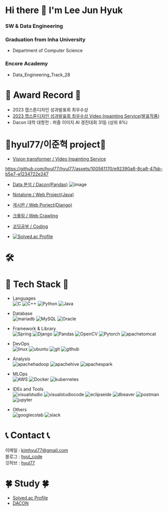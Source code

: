 # Hi there 👋 I'm Lee Jun Hyuk
### SW & Data Engineering
### Graduation from Inha University
- Department of Computer Science
### Encore Academy
- Data_Engineering_Track_28

# 🥇 Award Record 🥇
- 2023 캡스톤디자인 성과발표회 최우수상
- [2023 캡스톤디자인 성과발표회 최우수상 Video Inpainting Service(발표작품)](https://github.com/hyul77/VIP)
- Dacon 대학 대항전 : 퍼즐 이미지 AI 경진대회 31등 (상위 8%)




# 🌟hyul77/이준혁 project🌟


- [Vision transformer / Video Inpainting Service](https://github.com/hyul77/VIP)<br/>


https://github.com/hyul77/hyul77/assets/100561170/e92390a6-8ca8-47bb-b5e7-e1234722e247





- [Data 분석 / Dacon(Pandas)](https://github.com/hyul77/hyul-pandas)
![image](https://github.com/hyul77/hyul77/assets/100561170/14a7af98-719d-4d33-b132-0be3ebe394d2)


- [Notalone / Web Project(Java)](https://github.com/hyul77/hyul-notalone)

- [게시판 / Web Porject(Django)](https://github.com/hyul77/hyul-django)
  
- [크롤링 / Web Crawling](https://github.com/hyul77/hyul-crawling)

- [코딩공부 / Coding](https://github.com/hyul77/Algorithm)
- [![Solved.ac Profile](http://mazassumnida.wtf/api/v2/generate_badge?boj=hyul7)](https://solved.ac/hyul7/)<br/>

# 🛠️

# 📖 Tech Stack 📖
- Languages<br/>
![C](https://img.shields.io/badge/c-A8B9CC?style=flat-square&logo=cColor=white)
![C++](https://img.shields.io/badge/C++-00599C?style=flat-square&logo=cpluspluslogoColor=white)
![Python](https://img.shields.io/badge/Python-3670A0?style=flat-square&logo=python&logoColor=ffdd54)
![Java](https://img.shields.io/badge/java-437291.svg?style=flat-square&logo=openjdk&logoColor=white)

- Database<br/>
![mariadb](https://img.shields.io/badge/mariadb-003545.svg?style=flat-square&logo=mariadb&logoColor=white)
![MySQL](https://img.shields.io/badge/MySQL-4479A1.svg?style=flat-square&logo=MySQL&logoColor=white)
![Oracle](https://img.shields.io/badge/Oracle-F80000.svg?style=flat-square&logo=oracle&logoColor=white)

- Framework & Library<br/>
![Spring](https://img.shields.io/badge/spring-6DB33F.svg?style=flat-square&logo=spring&logoColor=white)
![Django](https://img.shields.io/badge/django-092E20.svg?style=flat-square&logo=django&logoColor=white)
![Pandas](https://img.shields.io/badge/pandas-150458.svg?style=flat-square&logo=pandas&logoColor=white)
![OpenCV](https://img.shields.io/badge/opencv-5C3EE8.svg?style=flat-square&logo=opencv&logoColor=white)
![Pytorch](https://img.shields.io/badge/pytorch-EE4C2C.svg?style=flat-square&logo=pytorch&logoColor=white)
![apachetomcat](https://img.shields.io/badge/apachetomcat-F8DC75.svg?style=flat-square&logo=apachetomcat&logoColor=white)


- DevOps<br/>
![linux](https://img.shields.io/badge/linux-FCC624.svg?style=flat-square&logo=linux&logoColor=white)
![ubuntu](https://img.shields.io/badge/ubuntu-E95420.svg?style=flat-square&logo=ubuntu&logoColor=white)
![git](https://img.shields.io/badge/git-F05032.svg?style=flat-square&logo=git&logoColor=white)
![github](https://img.shields.io/badge/github-181717.svg?style=flat-square&logo=github&logoColor=white)

- Analysis<br/>
![apachehadoop](https://img.shields.io/badge/apachehadoop-66CCFF.svg?style=flat-square&logo=apachehadoop&logoColor=white)
![apachehive](https://img.shields.io/badge/apachehive-FDEE21.svg?style=flat-square&logo=apachehive&logoColor=white)
![apachespark](https://img.shields.io/badge/apachespark-E25A1C.svg?style=flat-square&logo=apachespark&logoColor=white)


- MLOps<br/>
![AWS](https://img.shields.io/badge/AWS-%23FF9900.svg?style=flat-square&logo=amazon-aws&logoColor=white)
![Docker](https://img.shields.io/badge/docker-%230db7ed.svg?style=flat-square&logo=docker&logoColor=white)
![kubernetes](https://img.shields.io/badge/kubernetes-326CE5.svg?style=flat-square&logo=opencv&logoColor=white)


- IDEs and Tools<br/>
![visualstudio](https://img.shields.io/badge/visualstudio-5C2D91?style=flat-square&logo=visualstudio&logoColor=white)
![visualstudiocode](https://img.shields.io/badge/visualstudiocode-007ACC?style=flat-square&logo=visualstudiocode&logoColor=white)
![eclipseide](https://img.shields.io/badge/eclipseide-2C2255?style=flat-square&logo=eclipseide&logoColor=white)
![dbeaver](https://img.shields.io/badge/dbeaver-382923?style=flat-square&logo=dbeaver&logoColor=white)
![postman](https://img.shields.io/badge/postman-FF6C37?style=flat-square&logo=postman&logoColor=white)
![jupyter](https://img.shields.io/badge/jupyter-F37626?style=flat-square&logo=jupyter&logoColor=white)

- Others<br/>
![googlecolab](https://img.shields.io/badge/googlecolab-F9AB00.svg?style=flat-square&logo=googlecolab&logoColor=white)
![slack](https://img.shields.io/badge/slack-4A154B.svg?style=flat-square&logo=slack&logoColor=white)

# 📞 Contact 📞
이메일 : kimhyul77@gmail.com </br>
블로그 : [hyul_code](https://hyul-code.tistory.com/) </br>
깃허브 : [hyul77](https://github.com/hyul77)

# 🍀 Study 🍀
- [Solved.ac Profile](https://solved.ac/hyul7/)
- [DACON](https://dacon.io/myprofile/474256/home)<br/>


